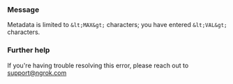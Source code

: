 
### Message
Metadata is limited to `&lt;MAX&gt;` characters; you have entered `&lt;VAL&gt;` characters.

### Further help
If you're having trouble resolving this error, please reach out to [support@ngrok.com](mailto:support@ngrok.com?subject=Help%20with%20ERR_NGROK_421)

